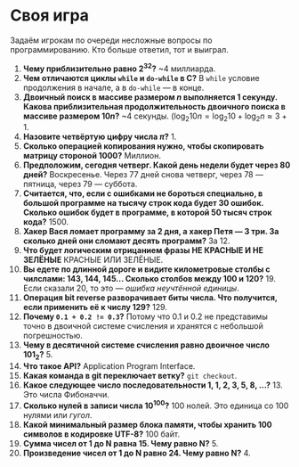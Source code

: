 # Своя игра

Задаём игрокам по очереди несложные вопросы по программированию. Кто больше ответил, тот и выиграл.

1. **Чему приблизительно равно $2^{32}$?** ~4 миллиарда.
1. **Чем отличаются циклы `while` и `do-while` в C?** В `while` условие продолжения в начале, а в `do-while`&nbsp;&mdash; в конце.
1. **Двоичный поиск в массиве размером $n$ выполняется 1 секунду. Какова приблизительная продолжительность двоичного поиска в массиве размером $10n$?**
   ~4 секунды. ($\log_2 10n = \log_2 10 + \log_2 n \approx 3 + 1$.
1. **Назовите четвёртую цифру числа $\pi$?** 1.
1. **Сколько операцией копирования нужно, чтобы скопировать матрицу стороной 1000?** Миллион.
1. **Предположим, сегодня четверг. Какой день недели будет через 80 дней?** Воскресенье. Через 77 дней снова четверг, через 78 — пятница, через 79 — суббота.
1. **Считается, что, если с ошибками не бороться специально, в большой программе на тысячу строк кода будет 30 ошибок. Сколько ошибок будет в программе, в которой 50 тысяч строк кода?** 1500.
1. **Хакер Вася ломает программу за 2 дня, а хакер Петя&nbsp;&mdash; 3 три. За сколько дней они сломают десять программ?** За 12.
1. **Что будет логическим отрицанием фразы НЕ КРАСНЫЕ И НЕ ЗЕЛЁНЫЕ** КРАСНЫЕ ИЛИ ЗЕЛЁНЫЕ.
1. **Вы едете по длинной дороге и видите километровые столбы с чилслами: 143, 144, 145... Сколько столбов между 100 и 120?** 19. Если сказали 20, то это&nbsp;&mdash; *ошибка неучтённой единицы*.
1. **Операция bit reverse разворачивает биты числа. Что получится, если применить её к числу 129?** 129.
1. **Почему `0.1 + 0.2 != 0.3`?** Потому что 0.1 и 0.2 не представимы точно в двоичной системе счисления и хранятся с небольшой погрешностью.
1. **Чему в десятичной системе счисления равно двоичное число 101<sub>2</sub>?** 5.
1. **Что такое API?** Application Program Interface.
1. **Какая команда в git переключает ветку?** `git checkout`.
1. **Какое следующее число последовательности 1, 1, 2, 3, 5, 8, ...?** 13. Это числа Фибоначчи.
1. **Сколько нулей в записи числа $10^100$?** 100 нолей. Это единица со 100 нулями или *гугол*.
1. **Какой минимальный размер блока памяти, чтобы хранить 100 символов в кодировке UTF-8?** 100 байт.
1. **Сумма чисел от 1 до N равна 15. Чему равно N?** 5.
1. **Произведение чисел от 1 до N равно 24. Чему равно N?** 4.
